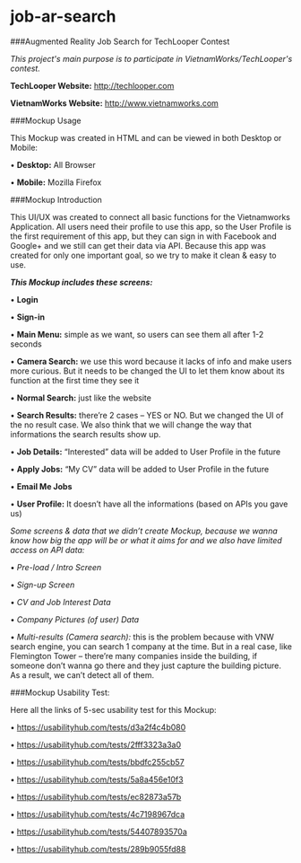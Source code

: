 # job-ar-search
###Augmented Reality Job Search for TechLooper Contest

*This project's main purpose is to participate in VietnamWorks/TechLooper's contest.*

**TechLooper Website:** http://techlooper.com

**VietnamWorks Website:** http://www.vietnamworks.com

###Mockup Usage

This Mockup was created in HTML and can be viewed in both Desktop or Mobile:

•	**Desktop:** All Browser

•	**Mobile:** Mozilla Firefox

###Mockup Introduction

This UI/UX was created to connect all basic functions for the Vietnamworks Application. All users need their profile to use this app, so the User Profile is the first requirement of this app, but they can sign in with Facebook and Google+ and we still can get their data via API. Because this app was created for only one important goal, so we try to make it clean & easy to use.

**_This Mockup includes these screens:_**

•	**Login**

•	**Sign-in**

•	**Main Menu:** simple as we want, so users can see them all after 1-2 seconds

•	**Camera Search:** we use this word because it lacks of info and make users more curious. But it needs to be changed the UI to let them know about its function at the first time they see it

•	**Normal Search:** just like the website

•	**Search Results:** there’re 2 cases – YES or NO. But we changed the UI of the no result case. We also think that we will change the way that informations the search results show up.

•	**Job Details:** “Interested” data will be added to User Profile in the future

•	**Apply Jobs:**  “My CV” data will be added to User Profile in the future

•	**Email Me Jobs**

•	**User Profile:** It doesn’t have all the informations (based on APIs you gave us)



*Some screens & data that we didn’t create Mockup, because we wanna know how big the app will be or what it aims for and we also have limited access on API data:*

•	*Pre-load / Intro Screen*

•	*Sign-up Screen*

•	*CV and Job Interest Data*

•	*Company Pictures (of user) Data*

•	*Multi-results (Camera search):* this is the problem because with VNW search engine, you can search 1 company at the time. But in a real case, like Flemington Tower – there’re many companies inside the building, if someone don’t wanna go there and they just capture the building picture. As a result, we can’t detect all of them. 

###Mockup Usability Test:

Here all the links of  5-sec usability test for this Mockup:

•	https://usabilityhub.com/tests/d3a2f4c4b080

•	https://usabilityhub.com/tests/2fff3323a3a0

•	https://usabilityhub.com/tests/bbdfc255cb57

•	https://usabilityhub.com/tests/5a8a456e10f3

•	https://usabilityhub.com/tests/ec82873a57b

•	https://usabilityhub.com/tests/4c7198967dca

•	https://usabilityhub.com/tests/54407893570a

•	https://usabilityhub.com/tests/289b9055fd88

